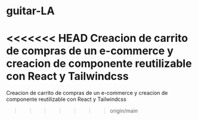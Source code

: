 # guitar-LA
<<<<<<< HEAD
Creacion de carrito de compras de un e-commerce y creacion de componente reutilizable con React y Tailwindcss
=======
Creacion de carrito de compras de un e-commerce y creacion de componente reutilizable con React y Tailwindcss
>>>>>>> origin/main
